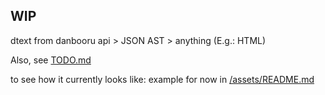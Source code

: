 ## WIP

dtext from danbooru api > JSON AST > anything (E.g.: HTML)

Also, see [TODO.md](/TODO.md)

to see how it currently looks like: example for now in [/assets/README.md](/assets/README.md)
